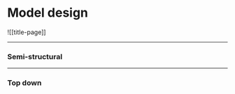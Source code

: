 
# Model design

![[title-page]]

--------------------------------------------------------------------------------


### Semi-structural


--------------------------------------------------------------------------------


### Top down



